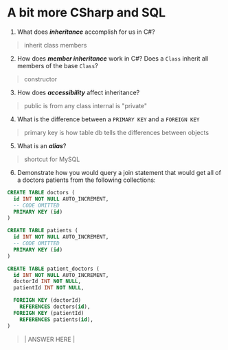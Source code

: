 # A bit more CSharp and SQL
1. What does ***inheritance*** accomplish for us in C#?

  > inherit class members 

2. How does ***member inheritance*** work in C#? Does a `Class` inherit all members of the base `Class`?

  > constructor 

3. How does ***accessibility*** affect inheritance?

  > public is from any class internal is "private"

4. What is the difference between a `PRIMARY KEY` and a `FOREIGN KEY`

  > primary key is how table db tells the differences between objects 

5. What is an ***alias***?

  > shortcut for MySQL

6. Demonstrate how you would query a join statement that would get all of a doctors patients from the following collections:

  ```SQL
  CREATE TABLE doctors (
    id INT NOT NULL AUTO_INCREMENT,
    -- CODE OMITTED
    PRIMARY KEY (id)
  )

  CREATE TABLE patients (
    id INT NOT NULL AUTO_INCREMENT,
    -- CODE OMITTED
    PRIMARY KEY (id)
  )

  CREATE TABLE patient_doctors (
    id INT NOT NULL AUTO_INCREMENT,
    doctorId INT NOT NULL,
    patientId INT NOT NULL,

    FOREIGN KEY (doctorId)
      REFERENCES doctors(id),
    FOREIGN KEY (patientId)
      REFERENCES patients(id),
  )

  ```

  > | ANSWER HERE |
